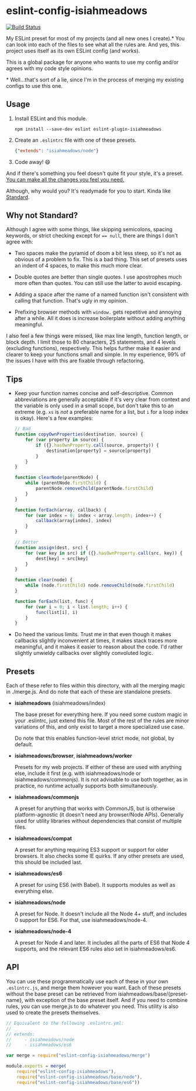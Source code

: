 # eslint-config-isiahmeadows

[![Build Status](https://travis-ci.org/isiahmeadows/eslint-config-isiahmeadows.svg?branch=master)](https://travis-ci.org/isiahmeadows/eslint-config-isiahmeadows)

My ESLint preset for most of my projects (and all new ones I create).\* You can
look into each of the files to see what all the rules are. And yes, this project
uses itself as its own ESLint config (and works).

This is a global package for anyone who wants to use my config and/or agrees
with my code style opinions.

\* Well...that's sort of a lie, since I'm in the process of merging my existing
configs to use this one.

## Usage

1.  Install ESLint and this module.

    ```
    npm install --save-dev eslint eslint-plugin-isiahmeadows
    ```

2.  Create an `.eslintrc` file with one of these presets.

    ```json
    {"extends": "isiahmeadows/node"}
    ```

3.  Code away! :smile:

And if there's something you feel doesn't quite fit your style, it's a preset.
[You can make all the changes you feel you need.](http://eslint.org/docs/user-guide/configuring)

Although, why would you? It's readymade for you to start. Kinda like
[Standard](http://standardjs.com/).

## Why not Standard?

Although I agree with some things, like skipping semicolons, spacing keywords,
or strict checking except for `== null`, there are things I don't agree with:

-   Two spaces make the pyramid of doom a bit less steep, so it's not as
    obvious of a problem to fix. This is a bad thing. This set of presets uses
    an indent of 4 spaces, to make this much more clear.

-   Double quotes are better than single quotes. I use apostrophes much more
    often than quotes. You can still use the latter to avoid escaping.

-   Adding a space after the name of a named function isn't consistent with
    calling that function. That's ugly in my opinion.

-   Prefixing browser methods with `window.` gets repetitive and annoying after
    a while. All it does is increase boilerplate without adding anything
    meaningful.

I also feel a few things were missed, like max line length, function length, or
block depth. I limit those to 80 characters, 25 statements, and 4 levels
(excluding functions), respectively. This helps further make it easier and
clearer to keep your functions small and simple. In my experience, 99% of the
issues I have with this are fixable through refactoring.

## Tips

-   Keep your function names concise and self-descriptive. Common abbreviations
    are generally acceptable if it's very clear from context and the variable is
    only used in a small scope, but don't take this to an extreme (e.g. `xs` is
    *not* a preferable name for a list, but `i` for a loop index is okay).
    Here's a few examples:

    ```js
    // Bad
    function copyOwnProperties(destination, source) {
        for (var property in source) {
            if ({}.hasOwnProperty.call(source, property)) {
                destination[property] = source[property]
            }
        }
    }

    function clearNode(parentNode) {
        while (parentNode.firstChild) {
            parentNode.removeChild(parentNode.firstChild)
        }
    }

    function forEach(array, callback) {
        for (var index = 0; index < array.length; index++) {
            callback(array[index], index)
        }
    }

    // Better
    function assign(dest, src) {
        for (var key in src) if ({}.hasOwnProperty.call(src, key)) {
            dest[key] = src[key]
        }
    }

    function clear(node) {
        while (node.firstChild) node.removeChild(node.firstChild)
    }

    function forEach(list, func) {
        for (var i = 0; i < list.length; i++) {
            func(list[i], i)
        }
    }
    ```

-   Do heed the various limits. Trust me in that even though it makes callbacks
    slightly inconvenient at times, it makes stack traces more meaningful, and
    it makes it easier to reason about the code. I'd rather slightly unwieldy
    callbacks over slightly convoluted logic.

## Presets

Each of these refer to files within this directory, with all the merging magic
in ./merge.js. And do note that each of these are standalone presets.

-   **isiahmeadows** (isiahmeadows/index)

    The base preset for everything here. If you need some custom magic in your
    .eslintrc, just extend this file. Most of the rest of the rules are minor
    variations of this, and only exist to target a more specialized use case.

    Do note that this enables function-level strict mode, not global, by
    default.

-   **isiahmeadows/browser**, **isiahmeadows/worker**

    Presets for my web projects. If either of these are used with anything else,
    include it first (e.g. with isiahmeadows/node or isiahmeadows/commonjs). It
    is not advisable to use both together, as in practice, no runtime actually
    supports both simultaneously.

-   **isiahmeadows/commonjs**

    A preset for anything that works with CommonJS, but is otherwise
    platform-agnostic (it doesn't need any browser/Node APIs). Generally used
    for utility libraries without dependencies that consist of multiple files.

-   **isiahmeadows/compat**

    A preset for anything requiring ES3 support or support for older browsers.
    It also checks some IE quirks. If any other presets are used, this should be
    included last.

-   **isiahmeadows/es6**

    A preset for using ES6 (with Babel). It supports modules as well as
    everything else.

-   **isiahmeadows/node**

    A preset for Node. It doesn't include all the Node 4+ stuff, and includes 0
    support for ES6. For that, use isiahmeadows/node-4.

-   **isiahmeadows/node-4**

    A preset for Node 4 and later. It includes all the parts of ES6 that Node 4
    supports, and the relevant ES6 rules also set in isiahmeadows/es6.

## API

You can use these programmatically use each of these in your own `.eslintrc.js`,
and merge them however you want. Each of these presets without the base preset
can be retrieved from isiahmeadows/base/{preset-name}, with exception of the
base preset itself. And if you need to combine rules, you can use merge.js to do
whatever you need. This utility is also used to create the presets themselves.

```js
// Equivalent to the following .eslintrc.yml:
//
// extends:
//     - isiahmeadows/node
//     - isiahmeadows/es6

var merge = require("eslint-config-isiahmeadows/merge")

module.exports = merge(
    require("eslint-config-isiahmeadows"),
    require("eslint-config-isiahmeadows/base/node"),
    require("eslint-config-isiahmeadows/base/es6"))
```

